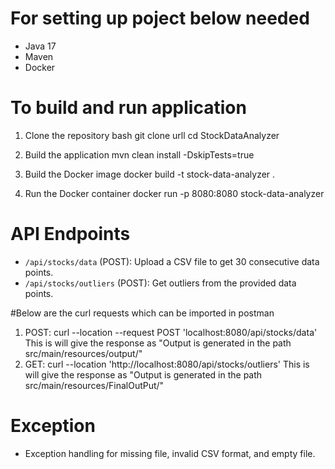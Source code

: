 # For setting up poject below needed
- Java 17
- Maven
- Docker

# To build and run application

1. Clone the repository
    bash
    git clone urll
    cd StockDataAnalyzer

2. Build the application
    mvn clean install -DskipTests=true


3. Build the Docker image
   docker build -t stock-data-analyzer .

4. Run the Docker container
   docker run -p 8080:8080 stock-data-analyzer

# API Endpoints
- `/api/stocks/data` (POST): Upload a CSV file to get 30 consecutive data points.
- `/api/stocks/outliers` (POST): Get outliers from the provided data points.

#Below are the curl requests which can be imported in postman
1. POST: curl --location --request POST 'localhost:8080/api/stocks/data'
This is will give the response as "Output is generated in  the path src/main/resources/output/"
2. GET: curl --location 'http://localhost:8080/api/stocks/outliers'
This is will give the response as "Output is generated in  the path src/main/resources/FinalOutPut/"


# Exception
- Exception handling for missing file, invalid CSV format, and empty file.

 
 